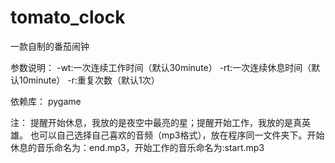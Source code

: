 # tomato_clock

一款自制的番茄闹钟

参数说明：
-wt:一次连续工作时间（默认30minute）
-rt:一次连续休息时间（默认10minute）
-r:重复次数（默认1次）

依赖库：
pygame

注：
提醒开始休息，我放的是夜空中最亮的星；提醒开始工作，我放的是真英雄。
也可以自己选择自己喜欢的音频（mp3格式），放在程序同一文件夹下。开始
休息的音乐命名为：end.mp3，开始工作的音乐命名为:start.mp3
